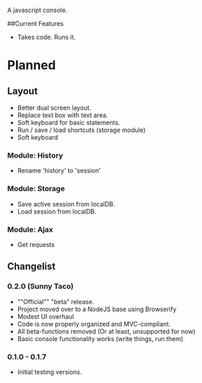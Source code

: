 A javascript console.

##Current Features
* Takes code. Runs it. 

# Planned
## Layout
* Better dual screen layout.
* Replace text box with text area.
* Soft keyboard for basic statements.
* Run / save / load shortcuts (storage module)
* Soft keyboard
### Module: History 
* Rename 'history' to 'session'
### Module: Storage
* Save active session from localDB.
* Load session from localDB.
### Module: Ajax
* Get requests

## Changelist
### 0.2.0 (Sunny Taco)
* ""Official"" "beta" release.
* Project moved over to a NodeJS base using Browserify
* Modest UI overhaul
* Code is now properly organized and MVC-compliant.
* All beta-functions removed (Or at least, unsupported for now)
* Basic console functionality works (write things, run them) 
### 0.1.0 - 0.1.7
* Initial testing versions. 
